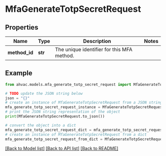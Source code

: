 # MfaGenerateTotpSecretRequest


## Properties

Name | Type | Description | Notes
------------ | ------------- | ------------- | -------------
**method_id** | **str** | The unique identifier for this MFA method. | 

## Example

```python
from ahvac.models.mfa_generate_totp_secret_request import MfaGenerateTotpSecretRequest

# TODO update the JSON string below
json = "{}"
# create an instance of MfaGenerateTotpSecretRequest from a JSON string
mfa_generate_totp_secret_request_instance = MfaGenerateTotpSecretRequest.from_json(json)
# print the JSON string representation of the object
print(MfaGenerateTotpSecretRequest.to_json())

# convert the object into a dict
mfa_generate_totp_secret_request_dict = mfa_generate_totp_secret_request_instance.to_dict()
# create an instance of MfaGenerateTotpSecretRequest from a dict
mfa_generate_totp_secret_request_from_dict = MfaGenerateTotpSecretRequest.from_dict(mfa_generate_totp_secret_request_dict)
```
[[Back to Model list]](../README.md#documentation-for-models) [[Back to API list]](../README.md#documentation-for-api-endpoints) [[Back to README]](../README.md)


